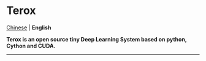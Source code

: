 # Terox

[Chinese](README_cn.md) | **English**

**Terox is an open source tiny Deep Learning System based on python, Cython and CUDA.**

---